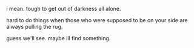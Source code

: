 
i mean. tough to get out of darkness all alone.

hard to do things when those who were supposed to be on your side are always pulling the rug.


guess we'll see. maybe ill find something.
